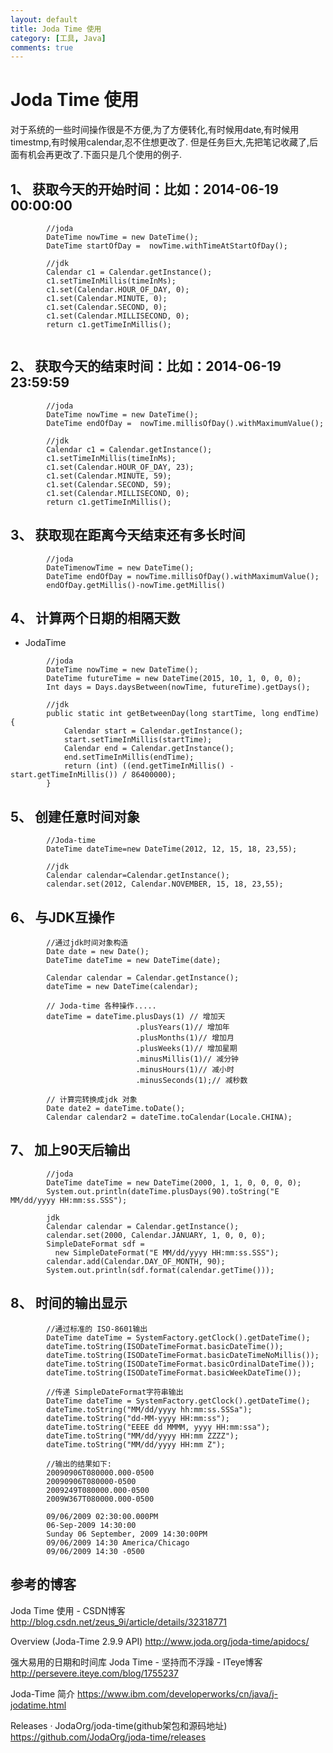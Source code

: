 ```yaml
---
layout: default
title: Joda Time 使用
category: [工具, Java]
comments: true
---
```


# Joda Time 使用
对于系统的一些时间操作很是不方便,为了方便转化,有时候用date,有时候用timestmp,有时候用calendar,忍不住想更改了.
但是任务巨大,先把笔记收藏了,后面有机会再更改了.下面只是几个使用的例子.





## 1、  获取今天的开始时间：比如：2014-06-19 00:00:00
```
		//joda
		DateTime nowTime = new DateTime();
		DateTime startOfDay =  nowTime.withTimeAtStartOfDay();
		
		//jdk
		Calendar c1 = Calendar.getInstance();
        c1.setTimeInMillis(timeInMs);
        c1.set(Calendar.HOUR_OF_DAY, 0);
        c1.set(Calendar.MINUTE, 0);
        c1.set(Calendar.SECOND, 0);
        c1.set(Calendar.MILLISECOND, 0);
        return c1.getTimeInMillis();
		
```

## 2、  获取今天的结束时间：比如：2014-06-19 23:59:59
```
		//joda
		DateTime nowTime = new DateTime();
		DateTime endOfDay =  nowTime.millisOfDay().withMaximumValue();
		
		//jdk
		Calendar c1 = Calendar.getInstance();
        c1.setTimeInMillis(timeInMs);
        c1.set(Calendar.HOUR_OF_DAY, 23);
        c1.set(Calendar.MINUTE, 59);
        c1.set(Calendar.SECOND, 59);
        c1.set(Calendar.MILLISECOND, 0);
        return c1.getTimeInMillis();
```

## 3、  获取现在距离今天结束还有多长时间
```
		//joda
		DateTimenowTime = new DateTime();
		DateTime endOfDay = nowTime.millisOfDay().withMaximumValue();
		endOfDay.getMillis()-nowTime.getMillis()
```

## 4、  计算两个日期的相隔天数

* JodaTime 

```
		//joda
		DateTime nowTime = new DateTime();
		DateTime futureTime = new DateTime(2015, 10, 1, 0, 0, 0);
		Int days = Days.daysBetween(nowTime, futureTime).getDays();
		
		//jdk
		public static int getBetweenDay(long startTime, long endTime) {
			Calendar start = Calendar.getInstance();
			start.setTimeInMillis(startTime);
			Calendar end = Calendar.getInstance();
			end.setTimeInMillis(endTime);
			return (int) ((end.getTimeInMillis() - start.getTimeInMillis()) / 86400000);
		}
```

## 5、  创建任意时间对象
```
		//Joda-time  
		DateTime dateTime=new DateTime(2012, 12, 15, 18, 23,55); 
		
		//jdk  
		Calendar calendar=Calendar.getInstance();  
		calendar.set(2012, Calendar.NOVEMBER, 15, 18, 23,55);  
```


## 6、  与JDK互操作
```
		//通过jdk时间对象构造  
		Date date = new Date();  
		DateTime dateTime = new DateTime(date);  
		  
		Calendar calendar = Calendar.getInstance();  
		dateTime = new DateTime(calendar);  
		  
		// Joda-time 各种操作.....  
		dateTime = dateTime.plusDays(1) // 增加天  
							.plusYears(1)// 增加年  
							.plusMonths(1)// 增加月  
							.plusWeeks(1)// 增加星期  
							.minusMillis(1)// 减分钟  
							.minusHours(1)// 减小时  
							.minusSeconds(1);// 减秒数  
							  
		// 计算完转换成jdk 对象  
		Date date2 = dateTime.toDate();  
		Calendar calendar2 = dateTime.toCalendar(Locale.CHINA); 
```

## 7、  加上90天后输出
```
		//joda
		DateTime dateTime = new DateTime(2000, 1, 1, 0, 0, 0, 0);
		System.out.println(dateTime.plusDays(90).toString("E MM/dd/yyyy HH:mm:ss.SSS");

		jdk
		Calendar calendar = Calendar.getInstance();
		calendar.set(2000, Calendar.JANUARY, 1, 0, 0, 0);
		SimpleDateFormat sdf =
		  new SimpleDateFormat("E MM/dd/yyyy HH:mm:ss.SSS");
		calendar.add(Calendar.DAY_OF_MONTH, 90);
		System.out.println(sdf.format(calendar.getTime()));
```

## 8、  时间的输出显示
```
		//通过标准的 ISO-8601输出
		DateTime dateTime = SystemFactory.getClock().getDateTime();
		dateTime.toString(ISODateTimeFormat.basicDateTime());
		dateTime.toString(ISODateTimeFormat.basicDateTimeNoMillis());
		dateTime.toString(ISODateTimeFormat.basicOrdinalDateTime());
		dateTime.toString(ISODateTimeFormat.basicWeekDateTime());

		//传递 SimpleDateFormat字符串输出
		DateTime dateTime = SystemFactory.getClock().getDateTime();
		dateTime.toString("MM/dd/yyyy hh:mm:ss.SSSa");
		dateTime.toString("dd-MM-yyyy HH:mm:ss");
		dateTime.toString("EEEE dd MMMM, yyyy HH:mm:ssa");
		dateTime.toString("MM/dd/yyyy HH:mm ZZZZ");
		dateTime.toString("MM/dd/yyyy HH:mm Z");

		//输出的结果如下:
		20090906T080000.000-0500
		20090906T080000-0500
		2009249T080000.000-0500
		2009W367T080000.000-0500

		09/06/2009 02:30:00.000PM
		06-Sep-2009 14:30:00
		Sunday 06 September, 2009 14:30:00PM
		09/06/2009 14:30 America/Chicago
		09/06/2009 14:30 -0500
```

## 参考的博客
Joda Time 使用 - CSDN博客
<http://blog.csdn.net/zeus_9i/article/details/32318771>

Overview (Joda-Time 2.9.9 API)
<http://www.joda.org/joda-time/apidocs/>

强大易用的日期和时间库 Joda Time - 坚持而不浮躁 - ITeye博客
<http://persevere.iteye.com/blog/1755237>

Joda-Time 简介
<https://www.ibm.com/developerworks/cn/java/j-jodatime.html>


Releases · JodaOrg/joda-time(github架包和源码地址)
<https://github.com/JodaOrg/joda-time/releases>



